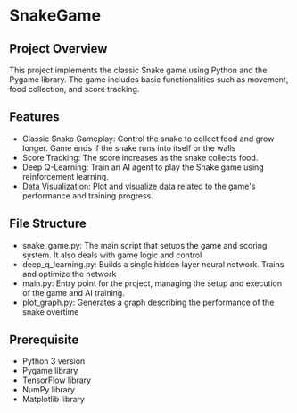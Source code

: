 # SnakeGame

## Project Overview

This project implements the classic Snake game using Python and the Pygame library. The game includes basic functionalities such as movement, food collection, and score tracking.

## Features

- Classic Snake Gameplay: Control the snake to collect food and grow longer. Game ends if the snake runs into itself or the walls
- Score Tracking: The score increases as the snake collects food.
- Deep Q-Learning: Train an AI agent to play the Snake game using reinforcement learning.
- Data Visualization: Plot and visualize data related to the game's performance and training progress.

## File Structure

- snake_game.py: The main script that setups the game and scoring system. It also deals with game logic and control
- deep_q_learning.py: Builds a single hidden layer neural network. Trains and optimize the network
- main.py: Entry point for the project, managing the setup and execution of the game and AI training.
- plot_graph.py: Generates a graph describing the performance of the snake overtime


## Prerequisite

- Python 3 version
- Pygame library
- TensorFlow library
- NumPy library
- Matplotlib library
